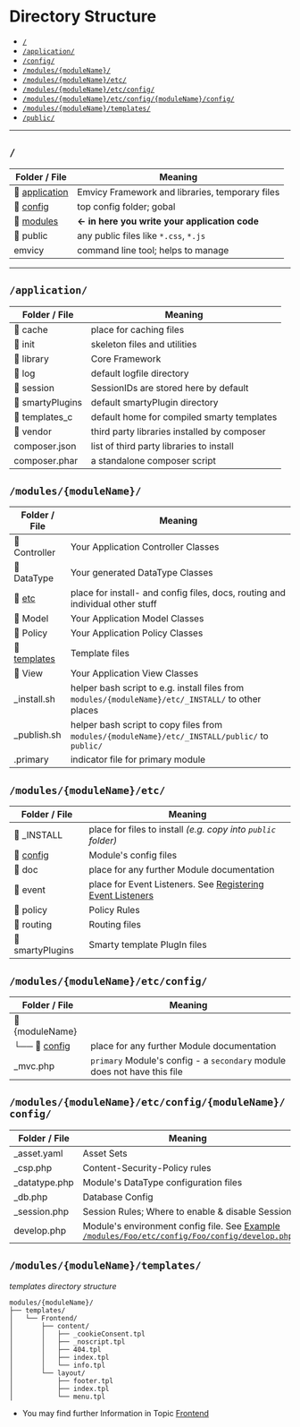 
# Directory Structure

- [`/`](#root)
- [`/application/`](#application)
- [`/config/`](#config)
- [`/modules/{moduleName}/`](#modules-moduleName)
- [`/modules/{moduleName}/etc/`](#modules-moduleName-etc)
- [`/modules/{moduleName}/etc/config/`](#modules-moduleName-etc-config)
- [`/modules/{moduleName}/etc/config/{moduleName}/config/`](#modules-moduleName-etc-config-moduleName-config)
- [`/modules/{moduleName}/templates/`](#modules-moduleName-templates)
- [`/public/`](#public)

---

<a id="root"></a>
## `/`

| Folder / File                                         | Meaning                                            |
|-------------------------------------------------------|----------------------------------------------------|
| 📁 [application](#application)                        | Emvicy Framework and libraries, temporary files     |    
| 📁 [config](/3.4.x/configuration#Emvicy-config-folder) | top config folder; gobal                           |  
| 📁 [modules](#modules-moduleName)                     | **&larr; in here you write your application code** |    
| 📁 public                                             | any public files like `*.css`, `*.js`              | 
| emvicy                                            | command line tool; helps to manage                 |  

---

<a id="application"></a>
## `/application/` 

| Folder / File    | Meaning                                     |
|------------------|---------------------------------------------|
| 📁 cache         | place for caching files                     |
| 📁 init          | skeleton files and utilities                |
| 📁 library       | Core Framework                              |  
| 📁 log           | default logfile directory                   |
| 📁 session       | SessionIDs are stored here by default       |
| 📁 smartyPlugins | default smartyPlugin directory              |  
| 📁 templates_c   | default home for compiled smarty templates  |  
| 📁 vendor        | third party libraries installed by composer |
| composer.json    | list of third party libraries to install    |  
| composer.phar    | a standalone composer script                |  


<a id="modules-moduleName"></a>
## `/modules/{moduleName}/` 

| Folder / File                                 | Meaning                                                                                            |
|-----------------------------------------------|----------------------------------------------------------------------------------------------------|
| 📁 Controller                                 | Your Application Controller Classes                                                                |
| 📁 DataType                                   | Your generated DataType Classes                                                                    |
| 📁 [etc](#modules-moduleName-etc)             | place for install- and config files, docs, routing and individual other stuff                      |
| 📁 Model                                      | Your Application Model Classes                                                                     |
| 📁 Policy                                     | Your Application Policy Classes                                                                    |
| 📁 [templates](#modules-moduleName-templates) | Template files                                                                                     |
| 📁 View                                       | Your Application View Classes                                                                      |
| _install.sh                                   | helper bash script to e.g. install files from `modules/{moduleName}/etc/_INSTALL/` to other places |
| _publish.sh                                   | helper bash script to copy files from `modules/{moduleName}/etc/_INSTALL/public/` to `public/`     |
| .primary                                      | indicator file for primary module                                                                  |


<a id="modules-moduleName-etc"></a>
## `/modules/{moduleName}/etc/`

| Folder / File                               | Meaning                                                                                                 |
|---------------------------------------------|---------------------------------------------------------------------------------------------------------|
| 📁 _INSTALL                                 | place for files to install _(e.g. copy into `public` folder)_                                           |
| 📁 [config](#modules-moduleName-etc-config) | Module's config files                                                                                   |
| 📁 doc                                      | place for any further Module documentation                                                              |
| 📁 event                                    | place for Event Listeners. See [Registering Event Listeners](/3.4.x/events#registering-event-listeners) |
| 📁 policy                                   | Policy Rules                                                                                            |
| 📁 routing                                  | Routing files                                                                                           |
| 📁 smartyPlugins                            | Smarty template PlugIn files                                                                            |


<a id="modules-moduleName-etc-config"></a>
## `/modules/{moduleName}/etc/config/`

| Folder / File                                                     | Meaning                                                                  |
|-------------------------------------------------------------------|--------------------------------------------------------------------------|
| 📁 {moduleName}                                                   |                                                                          |
| └── 📁 [config](#modules-moduleName-etc-config-moduleName-config) | place for any further Module documentation                               |
| _mvc.php                                                          | `primary` Module's config - a `secondary` module does not have this file |


<a id="modules-moduleName-etc-config-moduleName-config"></a>
## `/modules/{moduleName}/etc/config/{moduleName}/config/`

| Folder / File | Meaning                                                                                                                                                       |
|---------------|---------------------------------------------------------------------------------------------------------------------------------------------------------------|
| _asset.yaml   | Asset Sets                                                                                                                                                    |
| _csp.php      | Content-Security-Policy rules                                                                                                                                 |
| _datatype.php | Module's DataType configuration files                                                                                                                         |
| _db.php       | Database Config                                                                                                                                               |
| _session.php  | Session Rules; Where to enable & disable Session                                                                                                              |
| develop.php   | Module's environment config file. See [Example `/modules/Foo/etc/config/Foo/config/develop.php`](/3.4.x/configuration#Modules-environment-config-file-example) |


<a id="modules-moduleName-templates"></a>
## `/modules/{moduleName}/templates/` 

_templates directory structure_  
~~~
modules/{moduleName}/
├── templates/
│   └── Frontend/
│       ├── content/
│       │   ├── _cookieConsent.tpl
│       │   ├── _noscript.tpl
│       │   ├── 404.tpl
│       │   ├── index.tpl
│       │   └── info.tpl
│       └── layout/
│           ├── footer.tpl
│           ├── index.tpl
│           └── menu.tpl
~~~
- You may find further Information in Topic [Frontend](/3.4.x/frontend)